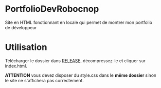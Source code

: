 # PortfolioDevRobocnop
Site en HTML fonctionnant en locale qui permet de montrer mon portfolio de développeur

# Utilisation

Télécharger le dossier dans [RELEASE](https://github.com/Robocnop/PortfolioDevRobocnop/releases), décompressez-le et cliquer sur index.html.

<b>ATTENTION</b> vous devez disposer du style.css dans le <b>même dossier</b> sinon le site ne s'affichera pas correctement.
